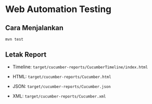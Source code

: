 # Web Automation Testing

## Cara Menjalankan

```
mvn test
```

## Letak Report

- Timeline: `target/cucumber-reports/CucumberTimeline/index.html`

- HTML: `target/cucumber-reports/Cucumber.html`

- JSON: `target/cucumber-reports/Cucumber.json`

- XML: `target/cucumber-reports/Cucumber.xml`
